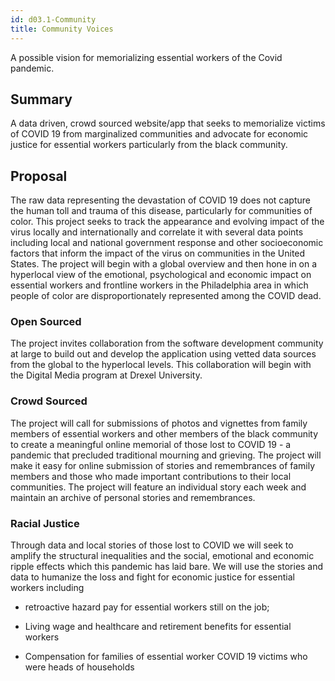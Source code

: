 ```yaml
---
id: d03.1-Community
title: Community Voices
---
```


A possible vision for memorializing essential workers of the Covid pandemic.

## Summary

A data driven, crowd sourced website/app
that seeks to memorialize victims of COVID 19
from marginalized communities and advocate
for economic justice for essential workers
particularly from the black community.

## Proposal

The raw data representing the devastation of COVID 19 does not capture the human toll and trauma of
this disease, particularly for communities of color. This project seeks to track the appearance and
evolving impact of the virus locally and internationally and correlate it with several data points
including local and national government response and other socioeconomic factors that inform the
impact of the virus on communities in the United States. The project will begin with a global
overview and then hone in on a hyperlocal view of the emotional, psychological and economic impact
on essential workers and frontline workers in the Philadelphia area in which people of color are
disproportionately represented among the COVID dead.

### Open Sourced

The project invites collaboration from the software development community at large to
build out and develop the application using vetted data sources from the global to the hyperlocal
levels. This collaboration will begin with the Digital Media program at Drexel University.

### Crowd Sourced

The project will call for submissions of photos and vignettes from family members of
essential workers and other members of the black community to create a meaningful online memorial
of those lost to COVID 19 - a pandemic that precluded traditional mourning and grieving. The
project will make it easy for online submission of stories and remembrances of family members and
those who made important contributions to their local communities. The project will feature an
individual story each week and maintain an archive of personal stories and remembrances.

### Racial Justice

Through data and local stories of those lost to COVID we will seek to amplify the
structural inequalities and the social, emotional and economic ripple effects which this pandemic
has laid bare. We will use the stories and data to humanize the loss and fight for economic justice
for essential workers including

- retroactive hazard pay for essential workers still on the job;

- Living wage and healthcare and retirement benefits for essential workers

- Compensation for families of essential worker COVID 19 victims who were heads of households
